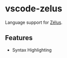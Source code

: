 # vscode-zelus

Language support for [Zélus](http://zelus.di.ens.fr).

## Features

- Syntax Highlighting